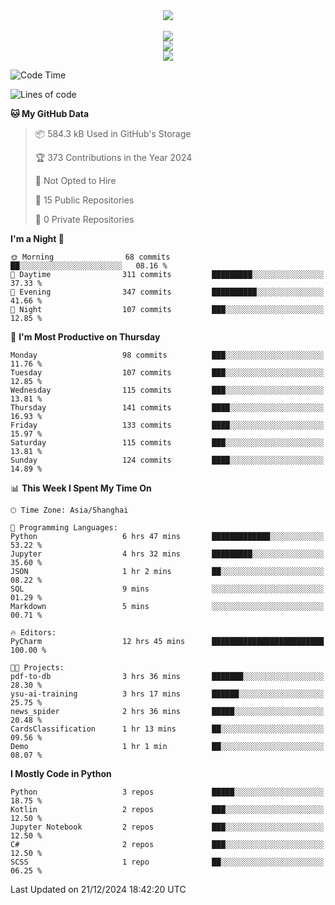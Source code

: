 <div align="center">
  <img src="https://readme-typing-svg.demolab.com?font=Zhi+Mang+Xing&size=40&pause=1000&color=000000&center=true&vCenter=true&lines=Baymax%E5%B0%8F%E6%8C%AF;Hello%20World"/><br/>
  <br/>
  <img src="https://skillicons.dev/icons?i=java,kotlin,python,c,cpp,html,css,javascript" /><br/>
  <img src="https://skillicons.dev/icons?i=spring,vue,pytorch,maven,gradle,mysql,sqlite,linux" /><br/>
  <img src="https://skillicons.dev/icons?i=idea,pycharm,webstorm,androidstudio,vscode,git,vim,md" /><br/>
</div>

<!--START_SECTION:waka-->
![Code Time](http://img.shields.io/badge/Code%20Time-441%20hrs%2038%20mins-blue)

![Lines of code](https://img.shields.io/badge/From%20Hello%20World%20I%27ve%20Written-5.3%20million%20lines%20of%20code-blue)

**🐱 My GitHub Data** 

> 📦 584.3 kB Used in GitHub's Storage 
 > 
> 🏆 373 Contributions in the Year 2024
 > 
> 🚫 Not Opted to Hire
 > 
> 📜 15 Public Repositories 
 > 
> 🔑 0 Private Repositories 
 > 
**I'm a Night 🦉** 

```text
🌞 Morning                68 commits          ██░░░░░░░░░░░░░░░░░░░░░░░   08.16 % 
🌆 Daytime                311 commits         █████████░░░░░░░░░░░░░░░░   37.33 % 
🌃 Evening                347 commits         ██████████░░░░░░░░░░░░░░░   41.66 % 
🌙 Night                  107 commits         ███░░░░░░░░░░░░░░░░░░░░░░   12.85 % 
```
📅 **I'm Most Productive on Thursday** 

```text
Monday                   98 commits          ███░░░░░░░░░░░░░░░░░░░░░░   11.76 % 
Tuesday                  107 commits         ███░░░░░░░░░░░░░░░░░░░░░░   12.85 % 
Wednesday                115 commits         ███░░░░░░░░░░░░░░░░░░░░░░   13.81 % 
Thursday                 141 commits         ████░░░░░░░░░░░░░░░░░░░░░   16.93 % 
Friday                   133 commits         ████░░░░░░░░░░░░░░░░░░░░░   15.97 % 
Saturday                 115 commits         ███░░░░░░░░░░░░░░░░░░░░░░   13.81 % 
Sunday                   124 commits         ████░░░░░░░░░░░░░░░░░░░░░   14.89 % 
```


📊 **This Week I Spent My Time On** 

```text
🕑︎ Time Zone: Asia/Shanghai

💬 Programming Languages: 
Python                   6 hrs 47 mins       █████████████░░░░░░░░░░░░   53.22 % 
Jupyter                  4 hrs 32 mins       █████████░░░░░░░░░░░░░░░░   35.60 % 
JSON                     1 hr 2 mins         ██░░░░░░░░░░░░░░░░░░░░░░░   08.22 % 
SQL                      9 mins              ░░░░░░░░░░░░░░░░░░░░░░░░░   01.29 % 
Markdown                 5 mins              ░░░░░░░░░░░░░░░░░░░░░░░░░   00.71 % 

🔥 Editors: 
PyCharm                  12 hrs 45 mins      █████████████████████████   100.00 % 

🐱‍💻 Projects: 
pdf-to-db                3 hrs 36 mins       ███████░░░░░░░░░░░░░░░░░░   28.30 % 
ysu-ai-training          3 hrs 17 mins       ██████░░░░░░░░░░░░░░░░░░░   25.75 % 
news_spider              2 hrs 36 mins       █████░░░░░░░░░░░░░░░░░░░░   20.48 % 
CardsClassification      1 hr 13 mins        ██░░░░░░░░░░░░░░░░░░░░░░░   09.56 % 
Demo                     1 hr 1 min          ██░░░░░░░░░░░░░░░░░░░░░░░   08.07 % 
```

**I Mostly Code in Python** 

```text
Python                   3 repos             █████░░░░░░░░░░░░░░░░░░░░   18.75 % 
Kotlin                   2 repos             ███░░░░░░░░░░░░░░░░░░░░░░   12.50 % 
Jupyter Notebook         2 repos             ███░░░░░░░░░░░░░░░░░░░░░░   12.50 % 
C#                       2 repos             ███░░░░░░░░░░░░░░░░░░░░░░   12.50 % 
SCSS                     1 repo              ██░░░░░░░░░░░░░░░░░░░░░░░   06.25 % 
```




 Last Updated on 21/12/2024 18:42:20 UTC
<!--END_SECTION:waka-->






